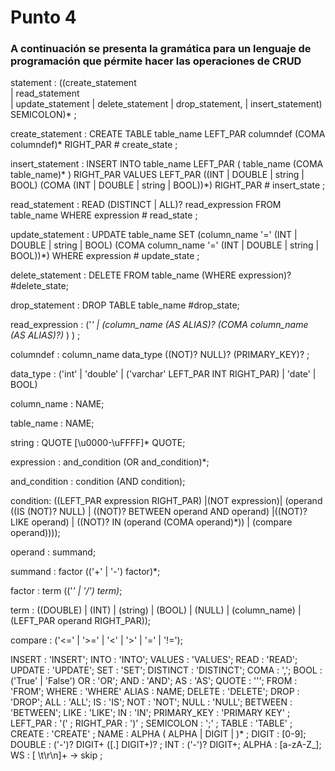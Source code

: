 # **Punto 4**

### **A continuación se presenta la gramática para un lenguaje de programación que pérmite hacer las operaciones de CRUD**

statement :  ((create_statement  
            | read_statement  
            | update_statement
            | delete_statement
            | drop_statement,
            | insert_statement)
            SEMICOLON)*
            ;

create_statement : CREATE TABLE table_name LEFT_PAR columndef (COMA columndef)* RIGHT_PAR # create_state
                ;

insert_statement :  INSERT INTO table_name LEFT_PAR ( table_name (COMA table_name)* ) RIGHT_PAR
                VALUES LEFT_PAR ((INT | DOUBLE | string | BOOL) (COMA (INT | DOUBLE | string | BOOL))*) RIGHT_PAR # insert_state
                ;  

read_statement : READ (DISTINCT | ALL)? read_expression FROM table_name WHERE expression # read_state
                ;

update_statement : UPDATE table_name SET
                (column_name '=' (INT | DOUBLE | string | BOOL) (COMA column_name '=' (INT | DOUBLE | string | BOOL))*)
                WHERE expression # update_state
                ;

delete_statement : DELETE FROM table_name (WHERE expression)? #delete_state;

drop_statement : DROP TABLE table_name #drop_state;

read_expression : ('*' | (column_name (AS ALIAS)? (COMA column_name (AS ALIAS)?)* ) )
                ;

columndef : column_name data_type ((NOT)? NULL)? (PRIMARY_KEY)?
                ;

data_type : ('int' | 'double' | ('varchar' LEFT_PAR INT RIGHT_PAR) | 'date' | BOOL)                 

column_name : NAME;

table_name : NAME;

string : QUOTE [\u0000-\uFFFF]* QUOTE;

expression : and_condition (OR and_condition)*;

and_condition : condition (AND condition);

condition: ((LEFT_PAR expression RIGHT_PAR)
        |(NOT expression)|
        (operand ((IS (NOT)? NULL) | ((NOT)? BETWEEN operand AND operand)
        |((NOT)? LIKE operand) | ((NOT)? IN (operand (COMA operand)*))
        | (compare operand))));

operand : summand;

summand : factor (('+' | '-') factor)*;

factor : term (('*' | '/') term)*;

term : ((DOUBLE) | (INT) | (string) | (BOOL) | (NULL) | (column_name) | (LEFT_PAR operand RIGHT_PAR));

compare : ('<=' | '>=' | '<' | '>' | '=' | '!=');


INSERT : 'INSERT';
INTO : 'INTO';
VALUES : 'VALUES';
READ : 'READ';
UPDATE : 'UPDATE';
SET : 'SET';
DISTINCT : 'DISTINCT';
COMA : ',';
BOOL : ('True' | 'False')
OR : 'OR';
AND : 'AND';
AS : 'AS';
QUOTE : '\'';
FROM : 'FROM';
WHERE : 'WHERE'
ALIAS : NAME;
DELETE : 'DELETE';
DROP : 'DROP';
ALL : 'ALL';
IS : 'IS';
NOT : 'NOT';
NULL : 'NULL';
BETWEEN : 'BETWEEN';
LIKE : 'LIKE';
IN : 'IN';
PRIMARY_KEY : 'PRIMARY KEY' ;
LEFT_PAR : '(' ;
RIGHT_PAR : ')' ;
SEMICOLON : ';' ;
TABLE : 'TABLE' ;
CREATE : 'CREATE' ;
NAME : ALPHA ( ALPHA | DIGIT | )* ;
DIGIT : [0-9];
DOUBLE : ('-')? DIGIT+ ([.] DIGIT+)? ;
INT : ('-')? DIGIT+;
ALPHA : [a-zA-Z_];
WS : [ \t\r\n]+ -> skip ; 
